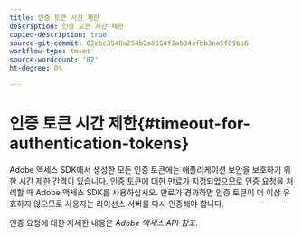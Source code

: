 ```yaml
---
title: 인증 토큰 시간 제한
description: 인증 토큰 시간 제한
copied-description: true
source-git-commit: 02ebc3548a254b2a6554f1ab34afbb3ea5f09bb8
workflow-type: tm+mt
source-wordcount: '82'
ht-degree: 0%

---
```


# 인증 토큰 시간 제한{#timeout-for-authentication-tokens}

Adobe 액세스 SDK에서 생성한 모든 인증 토큰에는 애플리케이션 보안을 보호하기 위한 시간 제한 간격이 있습니다. 인증 토큰에 대한 만료가 지정되었으므로 인증 요청을 처리할 때 Adobe 액세스 SDK를 사용하십시오. 만료가 경과하면 인증 토큰이 더 이상 유효하지 않으므로 사용자는 라이선스 서버를 다시 인증해야 합니다.

인증 요청에 대한 자세한 내용은 *Adobe 액세스 API 참조*.
